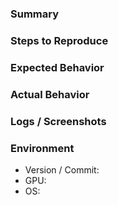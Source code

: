 ### Summary

### Steps to Reproduce

### Expected Behavior

### Actual Behavior

### Logs / Screenshots

### Environment
- Version / Commit:
- GPU:
- OS:

